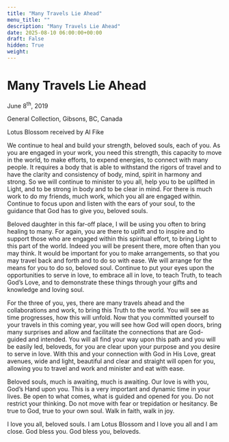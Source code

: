 ```yaml
---
title: "Many Travels Lie Ahead"
menu_title: ""
description: "Many Travels Lie Ahead"
date: 2025-08-10 06:00:00+00:00
draft: False
hidden: True
weight:
---
```

# Many Travels Lie Ahead

June 8<sup>th</sup>, 2019

General Collection, Gibsons, BC, Canada

Lotus Blossom received by Al Fike

We continue to heal and build your strength, beloved souls, each of you. As you are engaged in your work, you need this strength, this capacity to move in the world, to make efforts, to expend energies, to connect with many people. It requires a body that is able to withstand the rigors of travel and to have the clarity and consistency of body, mind, spirit in harmony and strong. So we will continue to minister to you all, help you to be uplifted in Light, and to be strong in body and to be clear in mind. For there is much work to do my friends, much work, which you all are engaged within. Continue to focus upon and listen with the ears of your soul, to the guidance that God has to give you, beloved souls.

Beloved daughter in this far-off place, I will be using you often to bring healing to many. For again, you are there to uplift and to inspire and to support those who are engaged within this spiritual effort, to bring Light to this part of the world. Indeed you will be present there, more often than you may think. It would be important for you to make arrangements, so that you may travel back and forth and to do so with ease. We will arrange for the means for you to do so, beloved soul. Continue to put your eyes upon the opportunities to serve in love, to embrace all in love, to teach Truth, to teach God’s Love, and to demonstrate these things through your gifts and knowledge and loving soul.

For the three of you, yes, there are many travels ahead and the collaborations and work, to bring this Truth to the world. You will see as time progresses, how this will unfold. Now that you committed yourself to your travels in this coming year, you will see how God will open doors, bring many surprises and allow and facilitate the connections that are God-guided and intended. You will all find your way upon this path and you will be easily led, beloveds, for you are clear upon your purpose and you desire to serve in love. With this and your connection with God in His Love, great avenues, wide and light, beautiful and clear and straight will open for you, allowing you to travel and work and minister and eat with ease.

Beloved souls, much is awaiting, much is awaiting. Our love is with you, God’s Hand upon you. This is a very important and dynamic time in your lives. Be open to what comes, what is guided and opened for you. Do not restrict your thinking. Do not move with fear or trepidation or hesitancy. Be true to God, true to your own soul. Walk in faith, walk in joy.

I love you all, beloved souls. I am Lotus Blossom and I love you all and I am close. God bless you. God bless you, beloveds.
